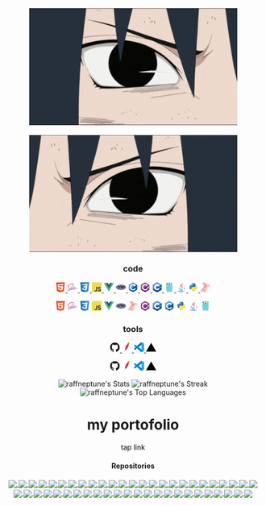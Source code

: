 <div style="display: flex; flex-wrap: wrap; justify-content: center; gap: 20px;">
  <!-- Baris pertama -->
  <img src="https://raw.githubusercontent.com/raffneptune/raffneptune/main/raffneptune-left.gif" 
       width="413"  
       alt="raffneptune left GIF"/>
  <img src="https://raw.githubusercontent.com/raffneptune/raffneptune/main/raffneptune-right.gif" 
       width="413" 
       alt="raffneptune right GIF"/>
</div>
<!-- Languages and Tools with 3D Flip Animation -->
<h3 align="center">code</h3>
<p align="center" class="tools-container">
    <a href="https://www.w3schools.com/html" target="_blank" rel="noreferrer">
        <img src="https://raw.githubusercontent.com/devicons/devicon/master/icons/html5/html5-original.svg" alt="HTML5" width="20" height="20" class="tool-icon"/> 
    </a> 
    <a href="https://sass-lang.com" target="_blank" rel="noreferrer">
        <img src="https://raw.githubusercontent.com/devicons/devicon/master/icons/sass/sass-original.svg" alt="Sass" width="20" height="20" class="tool-icon"/> 
    </a>
    <a href="https://www.w3schools.com/css" target="_blank" rel="noreferrer">
        <img src="https://raw.githubusercontent.com/devicons/devicon/master/icons/css3/css3-original.svg" alt="CSS3" width="20" height="20" class="tool-icon"/>     
    </a> 
    <a href="https://www.javascript.com" target="_blank" rel="noreferrer">
        <img src="https://raw.githubusercontent.com/devicons/devicon/master/icons/javascript/javascript-original.svg" alt="JavaScript" width="20" height="20" class="tool-icon"/> 
    </a> 
    <a href="https://vuejs.org/" target="_blank" rel="noreferrer">
        <img src="https://raw.githubusercontent.com/devicons/devicon/master/icons/vuejs/vuejs-original.svg" alt="Vue.js" width="20" height="20" class="tool-icon"/> 
    </a>
    <a href="https://www.php.net" target="_blank" rel="noreferrer">
        <img src="https://raw.githubusercontent.com/devicons/devicon/master/icons/php/php-original.svg" alt="PHP" width="20" height="20" class="tool-icon"/> 
    </a> 
    <a href="https://www.w3schools.com/c" target="_blank" rel="noreferrer">
        <img src="https://raw.githubusercontent.com/devicons/devicon/master/icons/c/c-original.svg" alt="C" width="20" height="20" class="tool-icon"/> 
    </a>
    <a href="https://www.w3schools.com/cs" target="_blank" rel="noreferrer">
        <img src="https://raw.githubusercontent.com/devicons/devicon/master/icons/csharp/csharp-original.svg" alt="C#" width="20" height="20" class="tool-icon"/> 
    </a>
    <a href="https://www.w3schools.com/cpp" target="_blank" rel="noreferrer">
        <img src="https://raw.githubusercontent.com/devicons/devicon/master/icons/cplusplus/cplusplus-original.svg" alt="C++" width="20" height="20" class="tool-icon"/> 
    </a>
    <a href="https://golang.org" target="_blank" rel="noreferrer">
        <img src="https://raw.githubusercontent.com/devicons/devicon/master/icons/go/go-original.svg" alt="Go" width="20" height="20" class="tool-icon"/>
    </a>
    <a href="https://www.java.com" target="_blank" rel="noreferrer">
        <img src="https://raw.githubusercontent.com/devicons/devicon/master/icons/java/java-original.svg" alt="Java" width="20" height="20" class="tool-icon"/> 
    </a>
    <a href="https://www.python.org" target="_blank" rel="noreferrer">
        <img src="https://raw.githubusercontent.com/devicons/devicon/master/icons/python/python-original.svg" alt="Python" width="20" height="20" class="tool-icon"/> 
    </a>
    <a href="https://w3schools.com/sql" target="_blank" rel="noreferrer">
        <img src="https://raw.githubusercontent.com/devicons/devicon/master/icons/microsoftsqlserver/microsoftsqlserver-plain.svg" alt="SQL Server" width="20" height="20" class="tool-icon"/> 
    </a> 
</p>
<p align="center" class="tools-container">
<code><img height="20" alt="html5" src="https://raw.githubusercontent.com/devicons/devicon/master/icons/html5/html5-original.svg"></code>
<code><img height="20" alt="sass" src="https://raw.githubusercontent.com/devicons/devicon/master/icons/sass/sass-original.svg"></code>
<code><img height="20" alt="css3" src="https://raw.githubusercontent.com/devicons/devicon/master/icons/css3/css3-original.svg"></code>
<code><img height="20" alt="javascript" src="https://raw.githubusercontent.com/devicons/devicon/master/icons/javascript/javascript-original.svg"></code>
<code><img height="20" alt="vue.js" src="https://raw.githubusercontent.com/devicons/devicon/master/icons/vuejs/vuejs-original.svg"></code>
<code><img height="20" alt="php" src="https://raw.githubusercontent.com/devicons/devicon/master/icons/php/php-original.svg"></code>
<code><img height="20" alt="sqlserver" src="https://raw.githubusercontent.com/devicons/devicon/master/icons/microsoftsqlserver/microsoftsqlserver-plain.svg"></code>
<code><img height="20" alt="csharp" src="https://raw.githubusercontent.com/devicons/devicon/master/icons/csharp/csharp-original.svg"></code>
<code><img height="20" alt="cplusplus" src="https://raw.githubusercontent.com/devicons/devicon/master/icons/cplusplus/cplusplus-original.svg"></code>
<code><img height="20" alt="c" src="https://raw.githubusercontent.com/devicons/devicon/master/icons/c/c-original.svg"></code>
<code><img height="20" alt="python" src="https://raw.githubusercontent.com/devicons/devicon/master/icons/python/python-original.svg"></code>
<code><img height="20" alt="java" src="https://raw.githubusercontent.com/devicons/devicon/master/icons/java/java-original.svg"></code>
<code><img height="20" alt="go" src="https://raw.githubusercontent.com/devicons/devicon/master/icons/go/go-original.svg"></code>
</p>
<h3 align="center">tools</h3>
<p align="center" class="tools-container">
    <a href="https://github.com" target="_blank" rel="noreferrer">
        <img src="https://raw.githubusercontent.com/devicons/devicon/master/icons/github/github-original.svg" alt="GitHub" width="20" height="20" class="tool-icon"/> 
    </a>
    <a href="https://www.apachefriends.org" target="_blank" rel="noreferrer">
        <img src="https://raw.githubusercontent.com/devicons/devicon/master/icons/apache/apache-original.svg" alt="XAMPP" width="20" height="20" class="tool-icon"/> 
    </a>
    <a href="https://code.visualstudio.com" target="_blank" rel="noreferrer">
        <img src="https://raw.githubusercontent.com/devicons/devicon/master/icons/vscode/vscode-original.svg" alt="VS Code" width="20" height="20" class="tool-icon"/> 
    </a>
   <a href="https://vercel.com" target="_blank" rel="noreferrer">
        <img src="https://raw.githubusercontent.com/devicons/devicon/master/icons/vercel/vercel-original.svg" alt="Vercel" width="20" height="20" class="tool-icon"/>
    </a>
</p>
<p align="center" class="tools-container">
<code><img height="20" alt="github" src="https://raw.githubusercontent.com/devicons/devicon/master/icons/github/github-original.svg"></code>
<code><img height="20" alt="xampp" src="https://raw.githubusercontent.com/devicons/devicon/master/icons/apache/apache-original.svg"></code>
<code><img height="20" alt="vscode" src="https://raw.githubusercontent.com/devicons/devicon/master/icons/vscode/vscode-original.svg"></code>
<code><img height="20" alt="vercel" src="https://raw.githubusercontent.com/devicons/devicon/master/icons/vercel/vercel-original.svg"></code>
</p>
<div align="center">
  <img src="https://github-readme-stats.vercel.app/api?username=raffneptune&theme=tokyonight&show_icons=true&hide_border=true&count_private=true" alt="raffneptune's Stats" />
  <img src="https://github-readme-streak-stats.herokuapp.com/?user=raffneptune&theme=tokyonight&hide_border=true" alt="raffneptune's Streak" width="495" />
  <img src="https://github-readme-stats.vercel.app/api/top-langs/?username=raffneptune&theme=tokyonight&show_icons=true&hide_border=true&layout=compact" alt="raffneptune's Top Languages" width="355" />
<h1>my portofolio</h1>
<a href="https://raffneptune.vercel.app" style="color: black; text-decoration: none;">tap link</a>

#### Repositories
<a href="https://github.com/raffneptune/raffneptune">
  <img align="center" src="https://github-readme-stats.vercel.app/api/pin/?username=raffneptune&repo=raffneptune&theme=buefy&cache_seconds=1800" />
</a>
<a href="https://github.com/raffneptune/tes">
  <img align="center" src="https://github-readme-stats.vercel.app/api/pin/?username=raffneptune&repo=tes&theme=buefy&cache_seconds=1800" />
</a>
<a href="https://github.com/raffneptune/mix">
  <img align="center" src="https://github-readme-stats.vercel.app/api/pin/?username=raffneptune&repo=mix&theme=buefy&cache_seconds=1800" />
</a>
<a href="https://github.com/raffneptune/webbuatraka">
  <img align="center" src="https://github-readme-stats.vercel.app/api/pin/?username=raffneptune&repo=webbuatraka&theme=buefy&cache_seconds=1800" />
</a>
<a href="https://github.com/raffneptune/web1">
  <img align="center" src="https://github-readme-stats.vercel.app/api/pin/?username=raffneptune&repo=web1&theme=buefy&cache_seconds=1800" />
</a>
<a href="https://github.com/raffneptune/web2">
  <img align="center" src="https://github-readme-stats.vercel.app/api/pin/?username=raffneptune&repo=web2&theme=buefy&cache_seconds=1800" />
</a>
<a href="https://github.com/raffneptune/web3">
  <img align="center" src="https://github-readme-stats.vercel.app/api/pin/?username=raffneptune&repo=web3&theme=buefy&cache_seconds=1800" />
</a>
<a href="https://github.com/raffneptune/web4">
  <img align="center" src="https://github-readme-stats.vercel.app/api/pin/?username=raffneptune&repo=web4&theme=buefy&cache_seconds=1800" />
</a>
<a href="https://github.com/raffneptune/web5">
  <img align="center" src="https://github-readme-stats.vercel.app/api/pin/?username=raffneptune&repo=web5&theme=buefy&cache_seconds=1800" />
</a>
<a href="https://github.com/raffneptune/web6">
  <img align="center" src="https://github-readme-stats.vercel.app/api/pin/?username=raffneptune&repo=web6&theme=buefy&cache_seconds=1800" />
</a>
<a href="https://github.com/raffneptune/web7">
  <img align="center" src="https://github-readme-stats.vercel.app/api/pin/?username=raffneptune&repo=web7&theme=buefy&cache_seconds=1800" />
</a>
<a href="https://github.com/raffneptune/web8">
  <img align="center" src="https://github-readme-stats.vercel.app/api/pin/?username=raffneptune&repo=web8&theme=buefy&cache_seconds=1800" />
</a>
<a href="https://github.com/raffneptune/web9">
  <img align="center" src="https://github-readme-stats.vercel.app/api/pin/?username=raffneptune&repo=web9&theme=buefy&cache_seconds=1800" />
</a>
<a href="https://github.com/raffneptune/web10">
  <img align="center" src="https://github-readme-stats.vercel.app/api/pin/?username=raffneptune&repo=web10&theme=buefy&cache_seconds=1800" />
</a>
<a href="https://github.com/raffneptune/web11">
  <img align="center" src="https://github-readme-stats.vercel.app/api/pin/?username=raffneptune&repo=web11&theme=buefy&cache_seconds=1800" />
</a>
<a href="https://github.com/raffneptune/web12">
  <img align="center" src="https://github-readme-stats.vercel.app/api/pin/?username=raffneptune&repo=web12&theme=buefy&cache_seconds=1800" />
</a>
<a href="https://github.com/raffneptune/web13">
  <img align="center" src="https://github-readme-stats.vercel.app/api/pin/?username=raffneptune&repo=web13&theme=buefy&cache_seconds=1800" />
</a>
<a href="https://github.com/raffneptune/web14">
  <img align="center" src="https://github-readme-stats.vercel.app/api/pin/?username=raffneptune&repo=web14&theme=buefy&cache_seconds=1800" />
</a>
<a href="https://github.com/raffneptune/web15">
  <img align="center" src="https://github-readme-stats.vercel.app/api/pin/?username=raffneptune&repo=web15&theme=buefy&cache_seconds=1800" />
</a>
<a href="https://github.com/raffneptune/web16">
  <img align="center" src="https://github-readme-stats.vercel.app/api/pin/?username=raffneptune&repo=web16&theme=buefy&cache_seconds=1800" />
</a>
<a href="https://github.com/raffneptune/web17">
  <img align="center" src="https://github-readme-stats.vercel.app/api/pin/?username=raffneptune&repo=web17&theme=buefy&cache_seconds=1800" />
</a>
<a href="https://github.com/raffneptune/web18">
  <img align="center" src="https://github-readme-stats.vercel.app/api/pin/?username=raffneptune&repo=web18&theme=buefy&cache_seconds=1800" />
</a>
<a href="https://github.com/raffneptune/web19">
  <img align="center" src="https://github-readme-stats.vercel.app/api/pin/?username=raffneptune&repo=web19&theme=buefy&cache_seconds=1800" />
</a>
<a href="https://github.com/raffneptune/web20">
  <img align="center" src="https://github-readme-stats.vercel.app/api/pin/?username=raffneptune&repo=web20&theme=buefy&cache_seconds=1800" />
</a>
<a href="https://github.com/raffneptune/web21">
  <img align="center" src="https://github-readme-stats.vercel.app/api/pin/?username=raffneptune&repo=web21&theme=buefy&cache_seconds=1800" />
</a>
<a href="https://github.com/raffneptune/web22">
  <img align="center" src="https://github-readme-stats.vercel.app/api/pin/?username=raffneptune&repo=web22&theme=buefy&cache_seconds=1800" />
</a>
<a href="https://github.com/raffneptune/web23">
  <img align="center" src="https://github-readme-stats.vercel.app/api/pin/?username=raffneptune&repo=web23&theme=buefy&cache_seconds=1800" />
</a>
<a href="https://github.com/raffneptune/webdatabase1">
  <img align="center" src="https://github-readme-stats.vercel.app/api/pin/?username=raffneptune&repo=webdatabase1&theme=buefy&cache_seconds=1800" />
</a>
<a href="https://github.com/raffneptune/webdatabase2">
  <img align="center" src="https://github-readme-stats.vercel.app/api/pin/?username=raffneptune&repo=webdatabase2&theme=buefy&cache_seconds=1800" />
</a>
<a href="https://github.com/raffneptune/game1">
  <img align="center" src="https://github-readme-stats.vercel.app/api/pin/?username=raffneptune&repo=game1&theme=buefy&cache_seconds=1800" />
</a>
<a href="https://github.com/raffneptune/game2">
  <img align="center" src="https://github-readme-stats.vercel.app/api/pin/?username=raffneptune&repo=game2&theme=buefy&cache_seconds=1800" />
</a>
<a href="https://github.com/raffneptune/game3">
  <img align="center" src="https://github-readme-stats.vercel.app/api/pin/?username=raffneptune&repo=game3&theme=buefy&cache_seconds=1800" />
</a>
<a href="https://github.com/raffneptune/game4">
  <img align="center" src="https://github-readme-stats.vercel.app/api/pin/?username=raffneptune&repo=game4&theme=buefy&cache_seconds=1800" />
</a>
<a href="https://github.com/raffneptune/game5">
  <img align="center" src="https://github-readme-stats.vercel.app/api/pin/?username=raffneptune&repo=game5&theme=buefy&cache_seconds=1800" />
</a>
<a href="https://github.com/raffneptune/game6">
  <img align="center" src="https://github-readme-stats.vercel.app/api/pin/?username=raffneptune&repo=game6&theme=buefy&cache_seconds=1800" />
</a>
<a href="https://github.com/raffneptune/game7">
  <img align="center" src="https://github-readme-stats.vercel.app/api/pin/?username=raffneptune&repo=game7&theme=buefy&cache_seconds=1800" />
</a>
<a href="https://github.com/raffneptune/game8">
  <img align="center" src="https://github-readme-stats.vercel.app/api/pin/?username=raffneptune&repo=game8&theme=buefy&cache_seconds=1800" />
</a>
<a href="https://github.com/raffneptune/game9">
  <img align="center" src="https://github-readme-stats.vercel.app/api/pin/?username=raffneptune&repo=game9&theme=buefy&cache_seconds=1800" />
</a>
<a href="https://github.com/raffneptune/game10">
  <img align="center" src="https://github-readme-stats.vercel.app/api/pin/?username=raffneptune&repo=game10&theme=buefy&cache_seconds=1800" />
</a>
<a href="https://github.com/raffneptune/game11">
  <img align="center" src="https://github-readme-stats.vercel.app/api/pin/?username=raffneptune&repo=game11&theme=buefy&cache_seconds=1800" />
</a>
<a href="https://github.com/raffneptune/game12">
  <img align="center" src="https://github-readme-stats.vercel.app/api/pin/?username=raffneptune&repo=game12&theme=buefy&cache_seconds=1800" />
</a>
<a href="https://github.com/raffneptune/game13">
  <img align="center" src="https://github-readme-stats.vercel.app/api/pin/?username=raffneptune&repo=game13&theme=buefy&cache_seconds=1800" />
</a>
<a href="https://github.com/raffneptune/c">
  <img align="center" src="https://github-readme-stats.vercel.app/api/pin/?username=raffneptune&repo=c&theme=buefy&cache_seconds=1800" />
</a>
<a href="https://github.com/raffneptune/cs">
  <img align="center" src="https://github-readme-stats.vercel.app/api/pin/?username=raffneptune&repo=cs&theme=buefy&cache_seconds=1800" />
</a>
<a href="https://github.com/raffneptune/cpp">
  <img align="center" src="https://github-readme-stats.vercel.app/api/pin/?username=raffneptune&repo=cpp&theme=buefy&cache_seconds=1800" />
</a>
<a href="https://github.com/raffneptune/go">
  <img align="center" src="https://github-readme-stats.vercel.app/api/pin/?username=raffneptune&repo=go&theme=buefy&cache_seconds=1800" />
</a>
<a href="https://github.com/raffneptune/java">
  <img align="center" src="https://github-readme-stats.vercel.app/api/pin/?username=raffneptune&repo=java&theme=buefy&cache_seconds=1800" />
</a>
<a href="https://github.com/raffneptune/py">
  <img align="center" src="https://github-readme-stats.vercel.app/api/pin/?username=raffneptune&repo=py&theme=buefy&cache_seconds=1800" />
</a>
<a href="https://github.com/raffneptune/sql">
  <img align="center" src="https://github-readme-stats.vercel.app/api/pin/?username=raffneptune&repo=sql&theme=buefy&cache_seconds=1800" />
</a>
